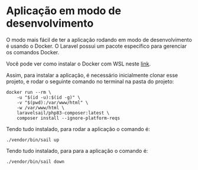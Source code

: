# Aplicação em modo de desenvolvimento

O modo mais fácil de ter a aplicação rodando em modo de desenvolvimento é usando o Docker.
O Laravel possui um pacote específico para gerenciar os comandos Docker.

Você pode ver como instalar o Docker com WSL neste [link](https://github.com/codeedu/wsl2-docker-quickstart).

Assim, para instalar a aplicação, é necessário inicialmente clonar esse projeto, e rodar o seguinte comando no terminal na pasta do projeto:

```
docker run --rm \
    -u "$(id -u):$(id -g)" \
    -v "$(pwd):/var/www/html" \
    -w /var/www/html \
    laravelsail/php83-composer:latest \
    composer install --ignore-platform-reqs
```

Tendo tudo instalado, para rodar a aplicação o comando é:

```
./vendor/bin/sail up
```

Tendo tudo instalado, para para a aplicação o comando é:

```
./vendor/bin/sail down
```
